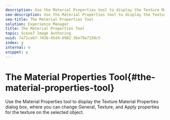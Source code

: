 ```yaml
---
description: Use the Material Properties tool to display the Texture Material Properties dialog box, where you can change General, Texture, and Apply properties for the texture on the selected object.
seo-description: Use the Material Properties tool to display the Texture Material Properties dialog box, where you can change General, Texture, and Apply properties for the texture on the selected object.
seo-title: The Material Properties Tool
solution: Experience Manager
title: The Material Properties Tool
topic: Scene7 Image Authoring
uuid: 7a71ca67-743b-45d4-b982-3be79a7158c5
index: y
internal: n
snippet: y
---
```


# The Material Properties Tool{#the-material-properties-tool}

Use the Material Properties tool to display the Texture Material Properties dialog box, where you can change General, Texture, and Apply properties for the texture on the selected object.

